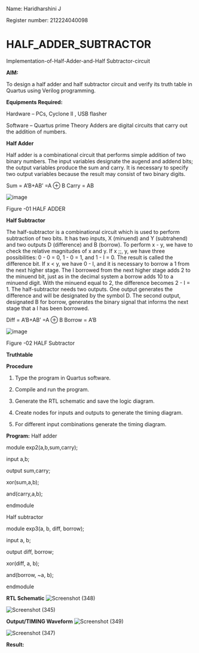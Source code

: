 Name: Haridharshini J

Register number: 212224040098
# HALF_ADDER_SUBTRACTOR

Implementation-of-Half-Adder-and-Half Subtractor-circuit

**AIM:**

To design a half adder and half subtractor circuit and verify its truth table in Quartus using Verilog programming.

**Equipments Required:**

Hardware – PCs, Cyclone II , USB flasher 

Software – Quartus prime Theory Adders are digital circuits that carry out the addition of numbers.

**Half Adder**

Half adder is a combinational circuit that performs simple addition of two binary numbers. The input variables designate the augend and addend bits; the output variables produce the sum and carry. It is necessary to specify two output variables because the result may consist of two binary digits.

Sum = A’B+AB’ =A ⊕ B Carry = AB

![image](https://github.com/naavaneetha/HALF_ADDER_SUBTRACTOR/assets/154305477/bd4a0b2c-cdbc-4184-ab08-81578f121e1f)

Figure -01 HALF ADDER

**Half Subtractor**

The half-subtractor is a combinational circuit which is used to perform subtraction of two bits. It has two inputs, X (minuend) and Y (subtrahend) and two outputs D (difference) and B (borrow). To perform x - y, we have to check the relative magnitudes of x and y. If x ;;, y, we have three possibilities: 0 - 0 = 0, 1 - 0 = 1, and 1 - I = 0. The result is called the difference bit. If x < y, we have 0 - I, and it is necessary to borrow a 1 from the next higher stage. The I borrowed from the next higher stage adds 2 to the minuend bit, just as in the decimal system a borrow adds 10 to a minuend digit. With the minuend equal to 2, the difference becomes 2 - I = 1. The half-subtractor needs two outputs. One output generates the difference and will be designated by the symbol D. The second output, designated B for borrow, generates the binary signal that informs the next stage that a I has been borrowed. 

Diff = A’B+AB’ =A ⊕ B
Borrow = A’B

 ![image](https://github.com/naavaneetha/HALF_ADDER_SUBTRACTOR/assets/154305477/d76b099c-513f-4e7c-843a-e2fd028a531a)

Figure -02 HALF Subtractor

**Truthtable**

**Procedure**

1.	Type the program in Quartus software.

2.	Compile and run the program.

3.	Generate the RTL schematic and save the logic diagram.

4.	Create nodes for inputs and outputs to generate the timing diagram.

5.	For different input combinations generate the timing diagram.


**Program:**
Half adder

module exp2(a,b,sum,carry);

input a,b;

output sum,carry;

xor(sum,a,b);

and(carry,a,b);

endmodule

Half subtractor

module exp3(a, b, diff, borrow);

input a, b;

output diff, borrow;

xor(diff, a, b);

and(borrow, ~a, b); 

endmodule



**RTL Schematic**
![Screenshot (348)](https://github.com/user-attachments/assets/96776a7f-a8c1-4493-8b67-6f2d7adb9433)

![Screenshot (345)](https://github.com/user-attachments/assets/9e8561b4-abfb-4830-81ac-0d51060af9fc)


**Output/TIMING Waveform**
![Screenshot (349)](https://github.com/user-attachments/assets/23fa1b8f-83f7-4c6d-9a90-8a3924341898)

![Screenshot (347)](https://github.com/user-attachments/assets/abd275ce-a0dd-4d1a-9481-3377589d8a39)






**Result:**

